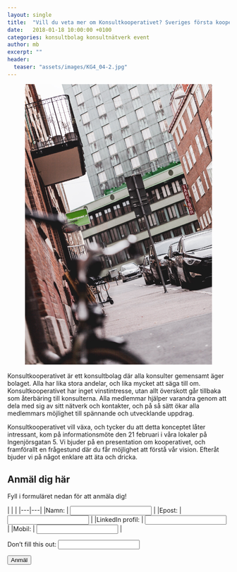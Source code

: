 ```yaml
---
layout: single
title:  "Vill du veta mer om Konsultkooperativet? Sveriges första kooperativa konsultbolag."
date:   2018-01-18 10:00:00 +0100
categories: konsultbolag konsultnätverk event
author: mb
excerpt: ""
header:
  teaser: "assets/images/KG4_04-2.jpg"
---
```

<figure class="one">
    <img src="/blog/assets/images/ecommerce02.jpg">
</figure>
Konsultkooperativet är ett konsultbolag där alla konsulter gemensamt äger bolaget. Alla har lika stora andelar, och lika mycket att säga till om. Konsultkooperativet har inget vinstintresse, utan allt överskott går tillbaka som återbäring till konsulterna. Alla medlemmar hjälper varandra genom att dela med sig av sitt nätverk och kontakter, och på så sätt ökar alla medlemmars möjlighet till spännande och utvecklande uppdrag.

Konsultkooperativet vill växa, och tycker du att detta konceptet låter intressant, kom på informationsmöte den 21 februari i våra lokaler på Ingenjörsgatan 5. Vi bjuder på en presentation om kooperativet, och framförallt en frågestund där du får möjlighet att förstå vår vision. Efteråt bjuder vi på något enklare att äta och dricka.

## Anmäl dig här

Fyll i formuläret nedan för att anmäla dig!
<form name="event20180221" netlify>
|  |  |
|---|---|
|Namn:  | <input type="text" name="name"> |
|Epost: | <input type="text" name="epost"> |
|LinkedIn profil: | <input type="text" name="linkedin"> |
|Mobil: | <input type="text" name="telefon"> |

<p class="hidden">
<label>Don’t fill this out: <input name="bot-field"></label>
</p>

<button type="submit">Anmäl</button>

</form>